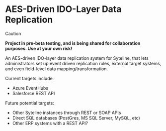 # AES-Driven IDO-Layer Data Replication

> [!CAUTION]
> **Project in pre-beta testing, and is being shared for collaboration purposes. Use at your own risk!**

An AES-driven IDO-layer data replication system for Syteline, that lets administrators set up event driven replication rules, external target systems, and even field-level data mapping/transformation.

Current targets include:

* Azure EventHubs
* Salesforce REST API

Future potential targets:

* Other Syteline instances through REST or SOAP APIs
* Direct SQL databases (PostGres, MS SQL Server, MySQL, etc)
* Other ERP systems with a REST API?
